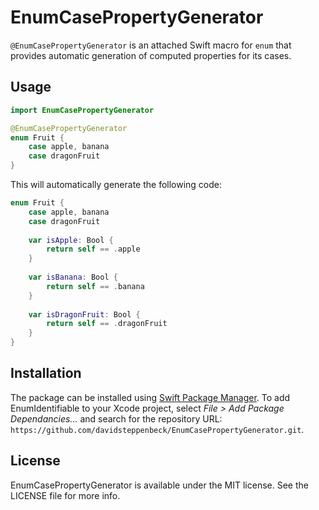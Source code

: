 # EnumCasePropertyGenerator

`@EnumCasePropertyGenerator` is an attached Swift macro for `enum` that provides automatic generation of computed properties for its cases.

## Usage

```swift
import EnumCasePropertyGenerator

@EnumCasePropertyGenerator
enum Fruit {
    case apple, banana
    case dragonFruit
}
```

This will automatically generate the following code:

```swift
enum Fruit {
    case apple, banana
    case dragonFruit
    
    var isApple: Bool {
        return self == .apple
    }
    
    var isBanana: Bool {
        return self == .banana
    }
    
    var isDragonFruit: Bool {
        return self == .dragonFruit
    }
}
```

## Installation

The package can be installed using [Swift Package Manager](https://swift.org/package-manager/). To add EnumIdentifiable to your Xcode project, select *File > Add Package Dependancies...* and search for the repository URL: `https://github.com/davidsteppenbeck/EnumCasePropertyGenerator.git`.

## License

EnumCasePropertyGenerator is available under the MIT license. See the LICENSE file for more info.
